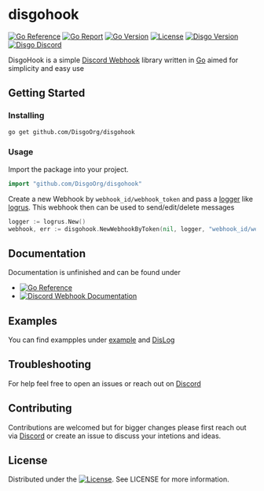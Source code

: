 # disgohook

[![Go Reference](https://pkg.go.dev/badge/github.com/DisgoOrg/disgohook.svg)](https://pkg.go.dev/github.com/DisgoOrg/disgohook)
[![Go Report](https://goreportcard.com/badge/github.com/DisgoOrg/disgohook)](https://goreportcard.com/report/github.com/DisgoOrg/disgohook)
[![Go Version](https://img.shields.io/github/go-mod/go-version/DisgoOrg/disgohook)](https://golang.org/doc/devel/release.html)
[![License](https://img.shields.io/badge/License-Apache%202.0-blue.svg)](https://github.com/DisgoOrg/disgohook/blob/master/LICENSE)
[![Disgo Version](https://img.shields.io/github/v/release/DisgoOrg/disgohook)](https://github.com/DisgoOrg/disgohook/releases/latest)
[![Disgo Discord](https://img.shields.io/badge/Disgo%20Discord-blue.svg)](https://discord.gg/mgjJeufk)

DisgoHook is a simple [Discord Webhook](https://discord.com/developers/docs/resources/webhook) library written in [Go](https://golang.org/) aimed for simplicity and easy use

## Getting Started

### Installing

```sh
go get github.com/DisgoOrg/disgohook
```

### Usage

Import the package into your project.

```go
import "github.com/DisgoOrg/disgohook"
```

Create a new Webhook by `webhook_id/webhook_token` and pass a [logger](https://github.com/DisgoOrg/log) like [logrus](https://github.com/sirupsen/logrus). This webhook then can be used to send/edit/delete messages

```go
logger := logrus.New()
webhook, err := disgohook.NewWebhookByToken(nil, logger, "webhook_id/webhook_token")
```

## Documentation

Documentation is unfinished and can be found under

* [![Go Reference](https://pkg.go.dev/badge/github.com/DisgoOrg/disgohook.svg)](https://pkg.go.dev/github.com/DisgoOrg/disgohook)
* [![Discord Webhook Documentation](https://img.shields.io/badge/Discord%20Webhook%20Documentation-blue.svg)](https://discord.com/developers/docs/resources/webhook)

## Examples

You can find exampples under [example](https://github.com/DisgoOrg/disgohook/tree/master/example) and [DisLog](https://github.com/DisgoOrg/dislog)

## Troubleshooting

For help feel free to open an issues or reach out on [Discord](https://discord.gg/mgjJeufk)

## Contributing

Contributions are welcomed but for bigger changes please first reach out via [Discord](https://discord.gg/mgjJeufk) or create an issue to discuss your intetions and ideas.

## License

Distributed under the [![License](https://img.shields.io/badge/License-Apache%202.0-blue.svg)](https://github.com/DisgoOrg/disgohook/blob/master/LICENSE). See LICENSE for more information.
